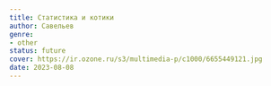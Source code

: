 ```yaml
---
title: Статистика и котики
author: Савельев
genre:
- other
status: future
cover: https://ir.ozone.ru/s3/multimedia-p/c1000/6655449121.jpg
date: 2023-08-08
---
```



